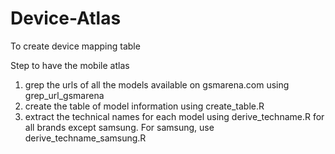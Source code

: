 # Device-Atlas
To create device mapping table

Step to have the mobile atlas
1. grep the urls of all the models available on gsmarena.com using grep_url_gsmarena
2. create the table of model information using create_table.R
3. extract the technical names for each model using derive_techname.R for all brands except samsung. For samsung, use derive_techname_samsung.R
